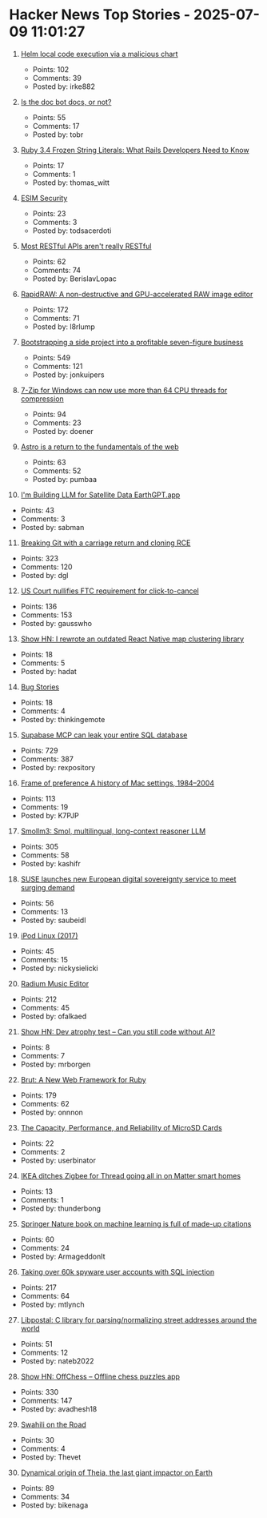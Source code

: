 # Hacker News Top Stories - 2025-07-09 11:01:27

1. [Helm local code execution via a malicious chart](https://github.com/helm/helm/security/advisories/GHSA-557j-xg8c-q2mm)
   - Points: 102
   - Comments: 39
   - Posted by: irke882

2. [Is the doc bot docs, or not?](https://www.robinsloan.com/lab/what-are-we-even-doing-here/)
   - Points: 55
   - Comments: 17
   - Posted by: tobr

3. [Ruby 3.4 Frozen String Literals: What Rails Developers Need to Know](https://www.prateekcodes.dev/ruby-34-frozen-string-literals-rails-upgrade-guide/)
   - Points: 17
   - Comments: 1
   - Posted by: thomas_witt

4. [ESIM Security](https://security-explorations.com/esim-security.html)
   - Points: 23
   - Comments: 3
   - Posted by: todsacerdoti

5. [Most RESTful APIs aren't really RESTful](https://florian-kraemer.net//software-architecture/2025/07/07/Most-RESTful-APIs-are-not-really-RESTful.html)
   - Points: 62
   - Comments: 74
   - Posted by: BerislavLopac

6. [RapidRAW: A non-destructive and GPU-accelerated RAW image editor](https://github.com/CyberTimon/RapidRAW)
   - Points: 172
   - Comments: 71
   - Posted by: l8rlump

7. [Bootstrapping a side project into a profitable seven-figure business](https://projectionlab.com/blog/we-reached-1m-arr-with-zero-funding)
   - Points: 549
   - Comments: 121
   - Posted by: jonkuipers

8. [7-Zip for Windows can now use more than 64 CPU threads for compression](https://www.7-zip.org/history.txt)
   - Points: 94
   - Comments: 23
   - Posted by: doener

9. [Astro is a return to the fundamentals of the web](https://websmith.studio/blog/astro-is-a-developers-dream/)
   - Points: 63
   - Comments: 52
   - Posted by: pumbaa

10. [I'm Building LLM for Satellite Data EarthGPT.app](https://www.earthgpt.app/)
   - Points: 43
   - Comments: 3
   - Posted by: sabman

11. [Breaking Git with a carriage return and cloning RCE](https://dgl.cx/2025/07/git-clone-submodule-cve-2025-48384)
   - Points: 323
   - Comments: 120
   - Posted by: dgl

12. [US Court nullifies FTC requirement for click-to-cancel](https://arstechnica.com/tech-policy/2025/07/us-court-cancels-ftc-rule-that-would-have-made-canceling-subscriptions-easier/)
   - Points: 136
   - Comments: 153
   - Posted by: gausswho

13. [Show HN: I rewrote an outdated React Native map clustering library](https://github.com/suwi-lanji/rn-maps-clustering)
   - Points: 18
   - Comments: 5
   - Posted by: hadat

14. [Bug Stories](https://500mile.email/)
   - Points: 18
   - Comments: 4
   - Posted by: thinkingemote

15. [Supabase MCP can leak your entire SQL database](https://www.generalanalysis.com/blog/supabase-mcp-blog)
   - Points: 729
   - Comments: 387
   - Posted by: rexpository

16. [Frame of preference A history of Mac settings, 1984–2004](https://aresluna.org/frame-of-preference/)
   - Points: 113
   - Comments: 19
   - Posted by: K7PJP

17. [Smollm3: Smol, multilingual, long-context reasoner LLM](https://huggingface.co/blog/smollm3)
   - Points: 305
   - Comments: 58
   - Posted by: kashifr

18. [SUSE launches new European digital sovereignty service to meet surging demand](https://www.zdnet.com/article/suse-launches-new-european-digital-sovereignty-support-service-to-meet-surging-demand/)
   - Points: 56
   - Comments: 13
   - Posted by: saubeidl

19. [iPod Linux (2017)](http://www.ipodlinux.org/)
   - Points: 45
   - Comments: 15
   - Posted by: nickysielicki

20. [Radium Music Editor](http://users.notam02.no/~kjetism/radium/)
   - Points: 212
   - Comments: 45
   - Posted by: ofalkaed

21. [Show HN: Dev atrophy test – Can you still code without AI?](undefined)
   - Points: 8
   - Comments: 7
   - Posted by: mrborgen

22. [Brut: A New Web Framework for Ruby](https://naildrivin5.com/blog/2025/07/08/brut-a-new-web-framework-for-ruby.html)
   - Points: 179
   - Comments: 62
   - Posted by: onnnon

23. [The Capacity, Performance, and Reliability of MicroSD Cards](https://www.bahjeez.com/the-great-microsd-card-survey/)
   - Points: 22
   - Comments: 2
   - Posted by: userbinator

24. [IKEA ditches Zigbee for Thread going all in on Matter smart homes](https://www.theverge.com/smart-home/701697/ikea-matter-thread-new-products-new-smart-home-strategy)
   - Points: 13
   - Comments: 1
   - Posted by: thunderbong

25. [Springer Nature book on machine learning is full of made-up citations](https://retractionwatch.com/2025/06/30/springer-nature-book-on-machine-learning-is-full-of-made-up-citations/)
   - Points: 60
   - Comments: 24
   - Posted by: ArmageddonIt

26. [Taking over 60k spyware user accounts with SQL injection](https://ericdaigle.ca/posts/taking-over-60k-spyware-user-accounts/)
   - Points: 217
   - Comments: 64
   - Posted by: mtlynch

27. [Libpostal: C library for parsing/normalizing street addresses around the world](https://github.com/openvenues/libpostal)
   - Points: 51
   - Comments: 12
   - Posted by: nateb2022

28. [Show HN: OffChess – Offline chess puzzles app](https://offchess.com)
   - Points: 330
   - Comments: 147
   - Posted by: avadhesh18

29. [Swahili on the Road](https://www.historytoday.com/archive/behind-times/swahili-road)
   - Points: 30
   - Comments: 4
   - Posted by: Thevet

30. [Dynamical origin of Theia, the last giant impactor on Earth](https://arxiv.org/abs/2507.01826)
   - Points: 89
   - Comments: 34
   - Posted by: bikenaga


